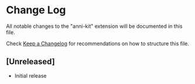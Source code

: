 # Change Log

All notable changes to the "anni-kit" extension will be documented in this file.

Check [Keep a Changelog](http://keepachangelog.com/) for recommendations on how to structure this file.

## [Unreleased]

- Initial release